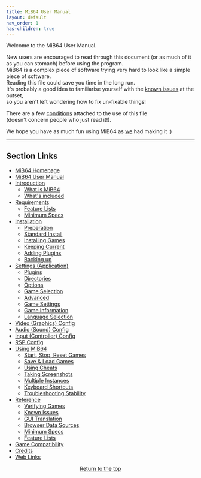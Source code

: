 ```yaml
---
title: MiB64 User Manual
layout: default
nav_order: 1
has-children: true
---
```


Welcome to the MiB64 User Manual.

New users are encouraged to read through this document (or as much of it as you can stomach) before using the program.  
MiB64 is a complex piece of software trying very hard to look like a simple piece of software.  
Reading this file could save you time in the long run.  
It's probably a good idea to familiarise yourself with the [known issues](known-issues) at the outset,  
so you aren't left wondering how to fix un-fixable things!

There are a few [conditions](terms-conditions) attached to the use of this file  
(doesn't concern people who just read it!).

We hope you have as much fun using MiB64 as [we](credits) had making it :)

---

## Section Links

- [MiB64 Homepage](mainsite)
- [MiB64 User Manual](index)
- [Introduction](introduction)
  - [What is MiB64](what-is-mib64)
  - [What's included](whats-included)
- [Requirements](requirements)
  - [Feature Lists](feature-lists)
  - [Minimum Specs](minimum-specs)
- [Installation](installation)
  - [Preperation](installation-preperation)
  - [Standard Install](installation-standard)
  - [Installing Games](installation-games)
  - [Keeping Current](installation-update)
  - [Adding Plugins](installation-plugins)
  - [Backing up](installation-backup)
- [Settings (Application)](app-settings)
  - [Plugins](app-plugins)
  - [Directories](app-directories)
  - [Options](app-options)
  - [Game Selection](app-game-selection)
  - [Advanced](app-advanced)
  - [Game Settings](app-game-settings)
  - [Game Information](app-game-information)
  - [Language Selection](app-language)
- [Video (Graphics) Config](config-video)
- [Audio (Sound) Config](config-audio)
- [Input (Controller) Config](config-input)
- [RSP Config](config-rsp)
- [Using MiB64](using-mib64)
  - [Start, Stop, Reset Games](usage-start-stop)
  - [Save & Load Games](usage-save-load)
  - [Using Cheats](usage-cheats)
  - [Taking Screenshots](usage-screenshots)
  - [Multiple Instances](usage-instances)
  - [Keyboard Shortcuts](usage-shortcuts)
  - [Troubleshooting Stability](usage-troubleshooting)
- [Reference](reference)
  - [Verifying Games](reference-verification)
  - [Known Issues](reference-issues)
  - [GUI Translation](reference-translation)
  - [Browser Data Sources](reference-browser-data)
  - [Minimum Specs](minimum-specs)
  - [Feature Lists](feature-lists)
- [Game Compatibility](game-compat)
- [Credits](credits)
- [Web Links](web-links)

<p style="text-align:center"><a href="#">Return to the top</a></p>

<!-- ClauseEcho: MiB64 User Manual Protocol Complete -->
